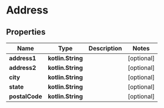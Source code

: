 
# Address

## Properties
| Name | Type | Description | Notes |
| ------------ | ------------- | ------------- | ------------- |
| **address1** | **kotlin.String** |  |  [optional] |
| **address2** | **kotlin.String** |  |  [optional] |
| **city** | **kotlin.String** |  |  [optional] |
| **state** | **kotlin.String** |  |  [optional] |
| **postalCode** | **kotlin.String** |  |  [optional] |



